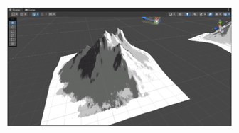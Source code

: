 

![1](https://raw.githubusercontent.com/sakilohale/unity-ChinesePaintingStyleShader/main/ChinesePanintStyleShader/images/1.png)
